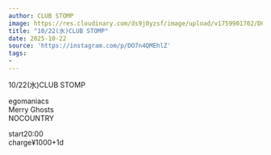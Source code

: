 ```yaml
---
author: CLUB STOMP
image: https://res.cloudinary.com/ds9j0yzsf/image/upload/v1759901702/DO7n4QMEhlZ.jpg
title: "10/22(水)CLUB STOMP"
date: 2025-10-22
source: 'https://instagram.com/p/DO7n4QMEhlZ'
tags:
- 
---
```

10/22(水)CLUB STOMP

egomaniacs<br>
Merry Ghosts<br>
NOCOUNTRY

start20:00<br>
charge¥1000+1d